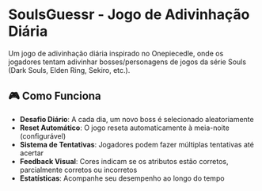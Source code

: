 # SoulsGuessr - Jogo de Adivinhação Diária

Um jogo de adivinhação diária inspirado no Onepiecedle, onde os jogadores tentam adivinhar bosses/personagens de jogos da série Souls (Dark Souls, Elden Ring, Sekiro, etc.).

## 🎮 Como Funciona

- **Desafio Diário**: A cada dia, um novo boss é selecionado aleatoriamente
- **Reset Automático**: O jogo reseta automaticamente à meia-noite (configurável)
- **Sistema de Tentativas**: Jogadores podem fazer múltiplas tentativas até acertar
- **Feedback Visual**: Cores indicam se os atributos estão corretos, parcialmente corretos ou incorretos
- **Estatísticas**: Acompanhe seu desempenho ao longo do tempo

